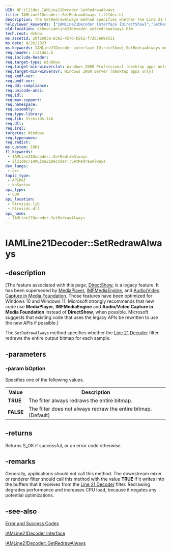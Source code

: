 ```yaml
---
UID: NF:il21dec.IAMLine21Decoder.SetRedrawAlways
title: IAMLine21Decoder::SetRedrawAlways (il21dec.h)
description: The SetRedrawAlways method specifies whether the Line 21 Decoder filter redraws the entire output bitmap for each sample.
helpviewer_keywords: ["IAMLine21Decoder interface [DirectShow]","SetRedrawAlways method","IAMLine21Decoder.SetRedrawAlways","IAMLine21Decoder::SetRedrawAlways","IAMLine21DecoderSetRedrawAlways","SetRedrawAlways","SetRedrawAlways method [DirectShow]","SetRedrawAlways method [DirectShow]","IAMLine21Decoder interface","dshow.iamline21decoder_setredrawalways","il21dec/IAMLine21Decoder::SetRedrawAlways"]
old-location: dshow\iamline21decoder_setredrawalways.htm
tech.root: dshow
ms.assetid: 20f2e95a-8362-457d-b562-f7263e698551
ms.date: 4/26/2023
ms.keywords: IAMLine21Decoder interface [DirectShow],SetRedrawAlways method, IAMLine21Decoder.SetRedrawAlways, IAMLine21Decoder::SetRedrawAlways, IAMLine21DecoderSetRedrawAlways, SetRedrawAlways, SetRedrawAlways method [DirectShow], SetRedrawAlways method [DirectShow],IAMLine21Decoder interface, dshow.iamline21decoder_setredrawalways, il21dec/IAMLine21Decoder::SetRedrawAlways
req.header: il21dec.h
req.include-header: 
req.target-type: Windows
req.target-min-winverclnt: Windows 2000 Professional [desktop apps only]
req.target-min-winversvr: Windows 2000 Server [desktop apps only]
req.kmdf-ver: 
req.umdf-ver: 
req.ddi-compliance: 
req.unicode-ansi: 
req.idl: 
req.max-support: 
req.namespace: 
req.assembly: 
req.type-library: 
req.lib: Strmiids.lib
req.dll: 
req.irql: 
targetos: Windows
req.typenames: 
req.redist: 
ms.custom: 19H1
f1_keywords:
 - IAMLine21Decoder::SetRedrawAlways
 - il21dec/IAMLine21Decoder::SetRedrawAlways
dev_langs:
 - c++
topic_type:
 - APIRef
 - kbSyntax
api_type:
 - COM
api_location:
 - Strmiids.lib
 - Strmiids.dll
api_name:
 - IAMLine21Decoder.SetRedrawAlways
---
```


# IAMLine21Decoder::SetRedrawAlways


## -description

\[The feature associated with this page, [DirectShow](/windows/win32/directshow/directshow), is a legacy feature. It has been superseded by [MediaPlayer](/uwp/api/Windows.Media.Playback.MediaPlayer), [IMFMediaEngine](/windows/win32/api/mfmediaengine/nn-mfmediaengine-imfmediaengine), and [Audio/Video Capture in Media Foundation](windows/win32/medfound/audio-video-capture-in-media-foundation). Those features have been optimized for Windows 10 and Windows 11. Microsoft strongly recommends that new code use **MediaPlayer**, **IMFMediaEngine** and **Audio/Video Capture in Media Foundation** instead of **DirectShow**, when possible. Microsoft suggests that existing code that uses the legacy APIs be rewritten to use the new APIs if possible.\]

The <code>SetRedrawAlways</code> method specifies whether the <a href="/windows/desktop/DirectShow/line-21-decoder-filter">Line 21 Decoder</a> filter redraws the entire output bitmap for each sample.

## -parameters

### -param bOption

Specifies one of the following values.

<table>
<tr>
<th>Value
                </th>
<th>Description
                </th>
</tr>
<tr>
<td><b>TRUE</b></td>
<td>The filter always redraws the entire bitmap.</td>
</tr>
<tr>
<td><b>FALSE</b></td>
<td>The filter does not always redraw the entire bitmap. (Default)</td>
</tr>
</table>

## -returns

Returns S_OK if successful, or an error code otherwise.

## -remarks

Generally, applications should not call this method. The downstream mixer or renderer filter should call this method with the value <b>TRUE</b> if it writes into the buffers that it receives from the <a href="/windows/desktop/DirectShow/line-21-decoder-filter">Line 21 Decoder</a> filter. Redrawing degrades performance and increases CPU load, because it negates any potential optimizations.

## -see-also

<a href="/windows/desktop/DirectShow/error-and-success-codes">Error and Success Codes</a>



<a href="/previous-versions/windows/desktop/api/il21dec/nn-il21dec-iamline21decoder">IAMLine21Decoder Interface</a>



<a href="/windows/desktop/api/il21dec/nf-il21dec-iamline21decoder-getredrawalways">IAMLine21Decoder::GetRedrawAlways</a>